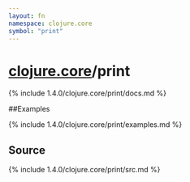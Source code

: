 ```yaml
---
layout: fn
namespace: clojure.core
symbol: "print"
---
```


# [clojure.core](../)/print

{% include 1.4.0/clojure.core/print/docs.md %}

##Examples

{% include 1.4.0/clojure.core/print/examples.md %}
## Source
{% include 1.4.0/clojure.core/print/src.md %}

